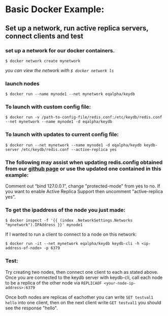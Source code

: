 # Basic Docker Example:

## Set up a network, run active replica servers, connect clients and test 

### set up a network for our docker containers. 
```
$ docker network create mynetwork		
```
*you can view the network with ` $ docker network ls `*
### launch nodes
```
$ docker run --name mynode1 --net mynetwork eqalpha/keydb
```
### To launch with custom config file:
```
$ docker run -v /path-to-config-file/redis.conf:/etc/keydb/redis.conf --net mynetwork --name mynode1 -d eqalpha/keydb
```
### To launch with updates to current config file:
```
$ docker run --net mynetwork --name mynode1 -d eqalpha/keydb keydb-server /etc/keydb/redis.conf --active-replica yes
```
### The following may assist when updating redis.config obtained from our [github page](https://github.com/johnsully/keydb) or use the updated one contained in this example:
Comment out “bind 127.0.0.1”, change "protected-mode" from yes to no. If you want to enable Active Replica Support then uncomment "active-replica yes".
### To get the ipaddress of the node you just made: 
```
$ docker inspect -f '{{ (index .NetworkSettings.Networks "mynetwork").IPAddress }}' mynode1
```
If I wanted to run a client to connect to a node on this network:
```
$ docker run -it --net mynetwork eqalpha/keydb keydb-cli -h <ip-address-of-node> -p 6379
```

### Test:
Try creating two nodes, then connect one client to each as stated above. Once you are connected to the keydb server with keydb-cli, call each node to be a replica of the other node via ` REPLICAOF <your-node-ip-address>:6379 `

Once both nodes are replicas of eachother you can write ` SET testval1 hello ` into one client, then on the next client write ` GET testval1 ` you should see the response "hello".
